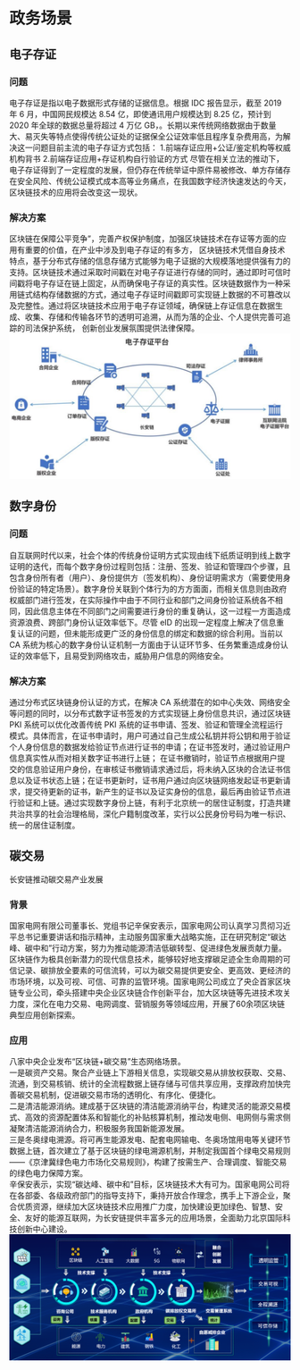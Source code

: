 # 政务场景


## 电子存证

### 问题
电子存证是指以电子数据形式存储的证据信息。根据 IDC 报告显示，截至 2019 年 6 月，中国网民规模达 8.54 亿，即使通讯用户规模达到 8.25 亿，预计到 2020 年全球的数据总量将超过 4 万亿 GB，。长期以来传统网络数据由于数量大、易灭失等特点使得传统公证处的证据保全公证效率低且程序复杂费用高，为解决这一问题目前主流的电子存证方式包括：
1.前端存证应用+公证/鉴定机构等权威机构背书
2.前端存证应用+存证机构自行验证的方式
尽管在相关立法的推动下，电子存证得到了一定程度的发展，但仍存在传统举证中原件易被修改、单方存储存在安全风险、传统公证模式成本高等业务痛点，在我国数字经济快速发达的今天，区块链技术的应用将会改变这一现状。

### 解决方案
区块链在保障公平竞争”，完善产权保护制度，加强区块链技术在存证等方面的应用有重要的价值，在产业中涉及到电子存证的有多方，
区块链技术凭借自身技术特点，基于分布式存储的信息存储方式能够为电子证据的大规模落地提供强有力的支持。区块链技术通过采取时间戳在对电子存证进行存储的同时，通过即时可信时间戳将电子存证在链上固定，从而确保电子存证的真实性。区块链数据作为一种采用链式结构存储数据的方式，通过电子存证时间戳即可实现链上数据的不可篡改以及完整性。通过将区块链技术应用于电子存证领域，确保链上存证信息在数据生成、收集、存储和传输各环节的透明可追溯，从而为落的企业、个人提供完善可追踪的司法保护系统， 创新创业发展氛围提供法律保障。
<img src="../images/政务场景-电子存证.png" />

## 数字身份
### 问题
自互联网时代以来，社会个体的传统身份证明方式实现由线下纸质证明到线上数字证明的迭代，而每个数字身份过程则包括：注册、签发、验证和管理四个步骤，且包含身份所有者（用户）、身份提供方（签发机构）、身份证明需求方（需要使用身份验证的特定场景）。数字身份关联到个体行为的方方面面，而相关信息则由政府权威部门进行签发，在实际操作中由于不同行业和部门之间身份验证系统各不相同，因此信息主体在不同部门之间需要进行身份的重复确认，这一过程一方面造成资源浪费、跨部门身份认证效率低下。尽管 eID 的出现一定程度上解决了信息重复认证的问题，但未能形成更广泛的身份信息的绑定和数据的综合利用。当前以 CA 系统为核心的数字身份认证机制一方面由于认证环节多、任务繁重造成身份认证的效率低下，且易受到网络攻击，威胁用户信息的网络安全。
### 解决方案
通过分布式区块链身份认证的方式，在解决 CA 系统潜在的如中心失效、网络安全等问题的同时，以分布式数字证书签发的方式实现链上身份信息共识，通过区块链 PKI 系统可以优化改善传统 PKI 系统的证书申请、签发、验证和管理全流程运行模式。具体而言，在证书申请时，用户可通过自己生成公私钥并将公钥和用于验证个人身份信息的数据发给验证节点进行证书的申请；在证书签发时，通过验证用户信息真实性从而对相关数字证书进行上链； 在证书撤销时，验证节点根据用户提交的信息验证用户身份，在审核证书撤销请求通过后，将未纳入区块的合法证书信息以及证书状态上链；在证书更新时，证书用户通过向区块链网络发起证书更新请求，提交待更新的证书，新产生的证书以及证实身份的信息，最后再由验证节点进行验证和上链。通过实现数字身份上链，有利于北京统一的居住证制度，打造共建共治共享的社会治理格局，深化户籍制度改革，实行以公民身份号码为唯一标识、统一的居住证制度。



## 碳交易

长安链推动碳交易产业发展

### 背景

国家电网有限公司董事长、党组书记辛保安表示，国家电网公司认真学习贯彻习近平总书记重要讲话和指示精神，主动服务国家重大战略实施，正在研究制定“碳达峰、碳中和”行动方案，努力为推动能源清洁低碳转型、促进绿色发展贡献力量。区块链作为极具创新潜力的现代信息技术，能够较好地支撑碳足迹全生命周期的可信记录、碳排放全要素的可信流转，可以为碳交易提供更安全、更高效、更经济的市场环境，以及可视、可信、可靠的监管环境。国家电网公司成立了央企首家区块链专业公司，牵头搭建中央企业区块链合作创新平台，加大区块链等先进技术攻关力度，深化在电力交易、电网调度、营销服务等领域应用，开展了60余项区块链典型应用创新探索。

### 应用

八家中央企业发布“区块链+碳交易”生态网络场景。
<br/>一是碳资产交易。聚合产业链上下游相关信息，实现碳交易从排放权获取、交易、流通，到交易核销、统计的全流程数据上链存储与可信共享应用，支撑政府加快完善碳交易机制，促进碳交易市场的透明化、有序化、便捷化。
<br/>二是清洁能源消纳。建成基于区块链的清洁能源消纳平台，构建灵活的能源交易模式、高效的资源配置体系和智能化的补贴核算机制，推动发电侧、电网侧与需求侧凝聚清洁能源消纳合力，积极服务我国新能源发展。
<br/>三是冬奥绿电溯源。将可再生能源发电、配套电网输电、冬奥场馆用电等关键环节数据上链，首次建立了基于区块链的绿电溯源机制，并制定我国首个绿电交易规则——《京津冀绿色电力市场化交易规则》，构建了按需生产、合理调度、智能交易的绿色电力保障方案。
<br/>辛保安表示，实现“碳达峰、碳中和”目标，区块链技术大有可为。国家电网公司将在各部委、各级政府部门的指导支持下，秉持开放合作理念，携手上下游企业，聚合优质资源，继续加大区块链技术应用推广力度，加快建设更加绿色、智慧、安全、友好的能源互联网，为长安链提供丰富多元的应用场景，全面助力北京国际科技创新中心建设。
<img src="../images/应用场景-碳交易.png" />

